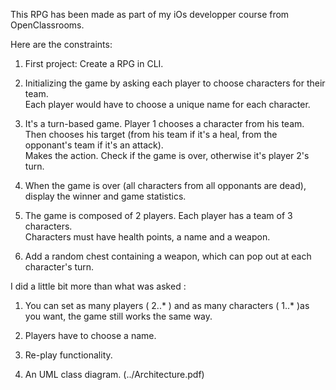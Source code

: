 

This RPG has been made as part of my iOs developper course from OpenClassrooms.

Here are the constraints:

  1. First project: Create a RPG in CLI.

  2. Initializing the game by asking each player to choose characters for their team.  
  Each player would have to choose a unique name for each character.

  3. It's a turn-based game. Player 1 chooses a character from his team.  
  Then chooses his target (from his team if it's a heal, from the opponant's team if it's an attack).  
  Makes the action. Check if the game is over, otherwise it's player 2's turn.

  4. When the game is over (all characters from all opponants are dead), display the winner and game statistics.

  5. The game is composed of 2 players. Each player has a team of 3 characters.  
  Characters must have health points, a name and a weapon.  

  6. Add a random chest containing a weapon, which can pop out at each character's turn.  

I did a little bit more than what was asked :

  1. You can set as many players ( 2..* ) and as many characters ( 1..* )as you want, the game still works the same way.

  2. Players have to choose a name. 

  3. Re-play functionality.
  
  4. An UML class diagram. (../Architecture.pdf)
     
